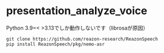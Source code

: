 # presentation_analyze_voice

Python 3.9=< >3.13でしか動作しないです（librosaが原因）

~~~ shell:reazonspeechのインストール
git clone https://github.com/reazon-research/ReazonSpeech
pip install ReazonSpeech/pkg/nemo-asr
~~~